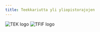 ```yaml
---
title: Teekkariutta yli yliopistorajojen
---
```

![TEK logo](/logos/tek-logo.png)
![TFIF logo](/logos/logo-tfif.svg)
